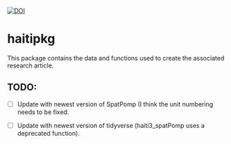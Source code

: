 [![DOI](https://zenodo.org/badge/379363233.svg)](https://zenodo.org/badge/latestdoi/379363233)

# haitipkg

This package contains the data and functions used to create the associated research article. 

## TODO: 

- [ ] Update with newest version of SpatPomp (I think the unit numbering needs to be fixed. 
- [ ] Update with newest version of tidyverse (haiti3_spatPomp uses a deprecated function).  

